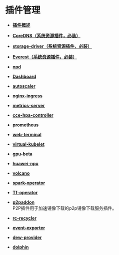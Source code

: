 # 插件管理<a name="cce_01_0064"></a>

-   **[插件概述](插件概述.md)**  

-   **[CoreDNS（系统资源插件，必装）](CoreDNS（系统资源插件-必装）.md)**  

-   **[storage-driver（系统资源插件，必装）](storage-driver（系统资源插件-必装）.md)**  

-   **[Everest（系统资源插件，必装）](Everest（系统资源插件-必装）.md)**  

-   **[npd](npd.md)**  

-   **[Dashboard](Dashboard.md)**  

-   **[autoscaler](autoscaler.md)**  

-   **[nginx-ingress](nginx-ingress.md)**  

-   **[metrics-server](metrics-server.md)**  

-   **[cce-hpa-controller](cce-hpa-controller.md)**  

-   **[prometheus](prometheus.md)**  

-   **[web-terminal](web-terminal.md)**  

-   **[virtual-kubelet](virtual-kubelet.md)**  

-   **[gpu-beta](gpu-beta.md)**  

-   **[huawei-npu](huawei-npu.md)**  

-   **[volcano](volcano.md)**  

-   **[spark-operator](spark-operator.md)**  

-   **[Tf-operator](Tf-operator.md)**  

-   **[p2paddon](p2paddon.md)**  
P2P插件用于加速镜像下载的p2p镜像下载服务插件。
-   **[rc-recycler](rc-recycler.md)**  

-   **[event-exporter](event-exporter.md)**  

-   **[dew-provider](dew-provider.md)**  

-   **[dolphin](dolphin.md)**  



